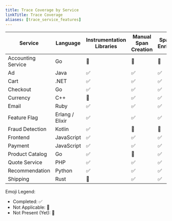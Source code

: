 ```yaml
---
title: Trace Coverage by Service
linkTitle: Trace Coverage
aliases: [trace_service_features]
---
```


| Service            | Language        | Instrumentation Libraries | Manual Span Creation | Span Data Enrichment | RPC Context Propagation | Span Links | Baggage | Resource Detection |
| ------------------ | --------------- | ------------------------- | -------------------- | -------------------- | ----------------------- | ---------- | ------- | ------------------ |
| Accounting Service | Go              | 🚧                        | 🚧                   | 🚧                   | 🚧                      | 🚧         | 🚧      | ✅                 |
| Ad                 | Java            | ✅                        | ✅                   | ✅                   | 🔕                      | 🔕         | 🔕      | 🚧                 |
| Cart               | .NET            | ✅                        | ✅                   | ✅                   | 🔕                      | 🔕         | 🔕      | ✅                 |
| Checkout           | Go              | ✅                        | ✅                   | ✅                   | 🔕                      | 🔕         | 🔕      | ✅                 |
| Currency           | C++             | 🔕                        | ✅                   | ✅                   | ✅                      | 🔕         | 🔕      | 🚧                 |
| Email              | Ruby            | ✅                        | ✅                   | ✅                   | 🔕                      | 🔕         | 🔕      | 🚧                 |
| Feature Flag       | Erlang / Elixir | ✅                        | ✅                   | ✅                   | 🔕                      | 🔕         | 🔕      | 🚧                 |
| Fraud Detection    | Kotlin          | ✅                        | 🚧                   | 🚧                   | 🚧                      | 🚧         | 🚧      | 🚧                 |
| Frontend           | JavaScript      | ✅                        | ✅                   | ✅                   | 🔕                      | ✅         | ✅      | ✅                 |
| Payment            | JavaScript      | ✅                        | ✅                   | ✅                   | 🔕                      | 🔕         | ✅      | ✅                 |
| Product Catalog    | Go              | ✅                        | 🔕                   | ✅                   | 🔕                      | 🔕         | 🔕      | 🚧                 |
| Quote Service      | PHP             | ✅                        | ✅                   | ✅                   | 🔕                      | 🔕         | 🔕      | 🚧                 |
| Recommendation     | Python          | ✅                        | ✅                   | ✅                   | 🔕                      | 🔕         | 🔕      | 🚧                 |
| Shipping           | Rust            | 🔕                        | ✅                   | ✅                   | ✅                      | 🔕         | 🔕      | 🚧                 |

Emoji Legend:

- Completed: ✅
- Not Applicable: 🔕
- Not Present (Yet): 🚧
